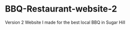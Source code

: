 BBQ-Restaurant-website-2
========================

Version 2 Website I made for the best local BBQ in Sugar Hill
